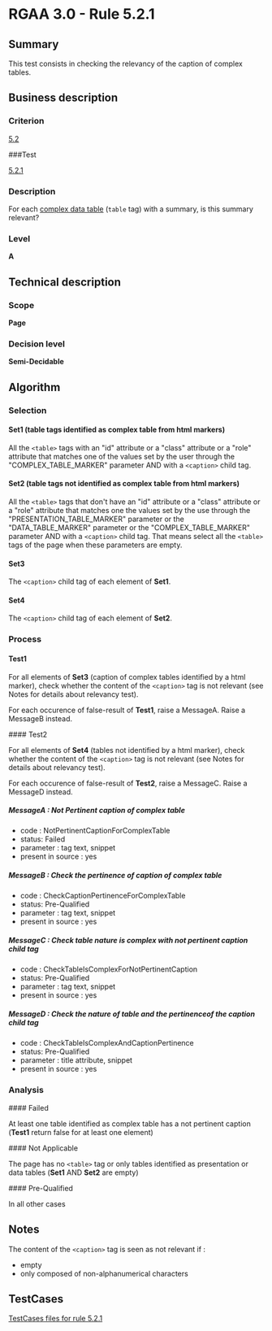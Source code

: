 # RGAA 3.0 -  Rule 5.2.1

## Summary

This test consists in checking the relevancy of the caption of complex tables.

## Business description

### Criterion

[5.2](http://asqatasun.github.io/RGAA--3.0--EN/RGAA3.0_Criteria_English_version_v1.html#crit-5-2)

###Test

[5.2.1](http://asqatasun.github.io/RGAA--3.0--EN/RGAA3.0_Criteria_English_version_v1.html#test-5-2-1)

### Description
For each <a href="http://asqatasun.github.io/RGAA--3.0--EN/RGAA3.0_Glossary_English_version_v1.html#mTabDonneeComplexe">complex data
  table</a> (<code>table</code> tag) with a summary, is this
    summary relevant? 


### Level

**A**

## Technical description

### Scope

**Page**

### Decision level

**Semi-Decidable**

## Algorithm

### Selection

#### Set1 (table tags identified as complex table from html markers)

All the `<table>` tags with an "id" attribute or a "class" attribute or a "role" attribute that matches one of the values set by the user through the "COMPLEX_TABLE_MARKER" parameter AND with a `<caption>` child tag.

#### Set2 (table tags not identified as complex table from html markers)

All the `<table>` tags that don't have an "id" attribute or a "class" attribute or a "role" attribute that matches one the values set by the use through the "PRESENTATION_TABLE_MARKER" parameter or the
"DATA_TABLE_MARKER" parameter or the "COMPLEX_TABLE_MARKER" parameter AND with a `<caption>` child tag. That means select all the `<table>` tags of the page when these parameters are empty.

#### Set3

The `<caption>` child tag of each element of **Set1**.

#### Set4

The `<caption>` child tag of each element of **Set2**.

### Process

#### Test1

For all elements of **Set3** (caption of complex tables identified by a html marker), check whether the content of the `<caption>` tag is not relevant (see Notes for details about relevancy test). 

For each occurence of false-result of **Test1**, raise a MessageA. Raise a MessageB instead.

#### Test2

For all elements of **Set4** (tables not identified by a html marker), check whether the content of the `<caption>` tag is not relevant (see Notes for details about relevancy test). 

For each occurence of false-result of **Test2**, raise a MessageC. Raise a MessageD instead.

##### MessageA : Not Pertinent caption of complex table

-   code : NotPertinentCaptionForComplexTable
-   status: Failed
-   parameter : tag text, snippet
-   present in source : yes

##### MessageB : Check the pertinence of caption of complex table

-   code : CheckCaptionPertinenceForComplexTable
-   status: Pre-Qualified
-   parameter : tag text, snippet
-   present in source : yes

##### MessageC : Check table nature is complex with not pertinent caption child tag

-   code : CheckTableIsComplexForNotPertinentCaption
-   status: Pre-Qualified
-   parameter : tag text, snippet
-   present in source : yes

##### MessageD : Check the nature of table and the pertinenceof the caption child tag

-   code : CheckTableIsComplexAndCaptionPertinence
-   status: Pre-Qualified
-   parameter : title attribute, snippet
-   present in source : yes

### Analysis

#### Failed

At least one table identified as complex table has a not pertinent caption (**Test1** return false for at least one element)

#### Not Applicable

The page has no `<table>` tag or only tables identified as presentation or data tables (**Set1** AND **Set2** are empty)

#### Pre-Qualified

In all other cases

## Notes

The content of the `<caption>` tag is seen as not relevant if :

- empty
- only composed of non-alphanumerical characters



##  TestCases 

[TestCases files for rule 5.2.1](https://github.com/Asqatasun/Asqatasun/tree/master/rules/rules-rgaa3.0/src/test/resources/testcases/rgaa30/Rgaa30Rule050201/) 


